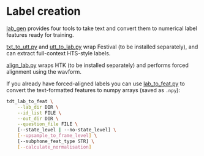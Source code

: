 # Label creation
[lab_gen](lab_gen) provides four tools to take text and convert them to numerical label features ready for training.

[txt_to_utt.py](lab_gen/txt_to_utt.py) and [utt_to_lab.py](lab_gen/utt_to_lab.py) wrap Festival (to be installed separately), and can extract full-context HTS-style labels.

[align_lab.py](lab_gen/align_lab.py) wraps HTK (to be installed separately) and performs forced alignment using the wavform.

If you already have forced-aligned labels you can use [lab_to_feat.py](lab_gen/lab_to_feat.py) to convert the text-formatted features to numpy arrays (saved as `.npy`):

```bash
tdt_lab_to_feat \
    --lab_dir DIR \
    --id_list FILE \
    --out_dir DIR \
    --question_file FILE \
    [--state_level | --no-state_level] \
    [--upsample_to_frame_level] \
    [--subphone_feat_type STR] \
    [--calculate_normalisation]
```
